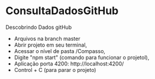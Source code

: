# ConsultaDadosGitHub
Descobrindo Dados gitHub

- Arquivos na branch master
- Abrir projeto em seu terminal,
- Acessar o nível de pasta /Compasso,
- Digite "npm start" (comando para funcionar o projetol),
- Aplicação porta 4200: http://localhost:4200/
- Control + C (para parar o projeto)